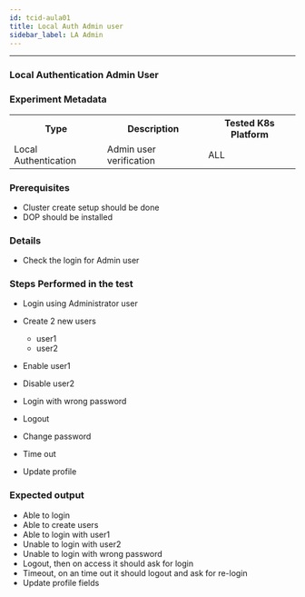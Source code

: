 ```yaml
---
id: tcid-aula01
title: Local Auth Admin user
sidebar_label: LA Admin
---
```

------


### Local Authentication Admin User

### Experiment Metadata

<table>
  <tr>
    <th> Type </th>
    <th> Description </th>
    <th> Tested K8s Platform </th>
  </tr>
  <tr>
    <td> Local Authentication </td>
    <td> Admin user verification </td>
    <td> ALL </td>
  </tr>
</table>

### Prerequisites
- Cluster create setup should be done
- DOP should be installed


### Details
- Check the login for Admin user 

### Steps Performed in the test

- Login using Administrator user

- Create 2 new users
  - user1
  - user2
- Enable user1

- Disable user2

- Login with wrong password

- Logout

- Change password

- Time out

- Update profile

### Expected output

- Able to login
- Able to create users
- Able to login with user1
- Unable to login with user2
- Unable to login with wrong password
- Logout, then on access it should ask for login
- Timeout, on an time out it should logout and ask for re-login
- Update profile fields

